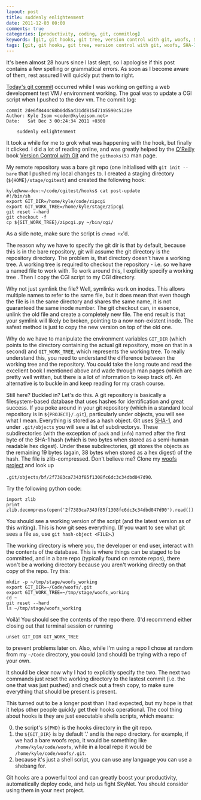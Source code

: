 ```yaml
---
layout: post
title: suddenly enlightenment
date: 2011-12-03 00:00
comments: true
categories: [productivity, coding, git, commitlog]
keywords: [git, git hooks, git tree, version control with git, woofs, SHA-1, GIT_DIR, GIT_WORK_TREE]
tags: [git, git hooks, git tree, version control with git, woofs, SHA-1, GIT_DIR, GIT_WORK_TREE]
---
```


It's been almost 28 hours since I last slept, so I apologise if this
post contains a few spelling or grammatical errors. As soon as I
become aware of them, rest assured I will quickly put them to right.

[Today's git commit](http://www.kyleisom.net/blog/2011/11/35-dot_emacs)
occurred while I was working on getting a web development test VM /
environment working. The goal was to update a CGI script when I pushed
to the dev vm. The commit log:

    commit 2de6f8444c68b0dd5ad31dd815d71a5590c5120e
    Author: Kyle Isom <coder@kyleisom.net>
    Date:   Sat Dec 3 00:24:34 2011 +0300
    
        suddenly enlightenment

It took a while for me to grok what was happening with the hook, but finally it clicked.
I did a lot of reading online, and was greatly helped by the [O'Reilly](https://www.ora.com)
book [Version Control with Git](https://shop.oreilly.com/product/9780596620137.do)
and the `githooks(5)` man page.

My remote repository was a bare git repo (one initialised with `git init --bare` that I 
pushed my local changes to. I created a staging directory (`${HOME}/stage/cgitest`)
and created the following hook:

    kyle@www-dev:~/code/cgitest/hooks$ cat post-update
    #!/bin/sh
    export GIT_DIR=/home/kyle/code/zipcgi
    export GIT_WORK_TREE=/home/kyle/stage/zipcgi
    git reset --hard
    git checkout -f
	cp ${GIT_WORK_TREE}/zipcgi.py ~/bin/cgi/


As a side note, make sure the script is `chmod +x`'d.

The reason why we have to specify the git dir is that by default,
because this is in the bare repository, git will assume the git
directory is the repository directory. The problem is, that directory
doesn't have a working tree. A working tree is required to checkout
the repository - i.e. so we have a named file to work with. To work
around this, I explicitly specify a working tree . Then I copy the CGI
script to my CGI directory.

Why not just symlink the file? Well, symlinks work on inodes. This
allows multiple names to refer to the same file, but it does mean that
even though the file is in the same directory and shares the same
name, it is not guaranteed the same inode number. The git checkout
can, in essence, unlink the old file and create a completely new
file. The end result is that your symlink will likely be broken,
pointing to a now non-existent inode. The safest method is just to
copy the new version on top of the old one.

Why do we have to manipulate the environment variables 
`GIT_DIR` (which points to the directory containing the actual git
repository, more on that in a second) and `GIT_WORK_TREE`, which
represents the working tree. To really understand this, you need to
understand the difference between the working tree and the
repository. You could take the long route and read the excellent book
I mentioned above and wade through man pages (which are pretty well
written, but there is a lot of information to keep track of). An
alternative is to buckle in and keep reading for my crash course.

Still here? Buckled in? Let's do this. A git repository is basically a
filesystem-based database that uses hashes for identification and
great success. If you poke around in your git repository (which in a
standard local repository is in `${PROJECT}/.git`), particularly under
objects, you will see what I mean. Everything is stored as a hash
object. Git uses [SHA-1](https://en.wikipedia.org/wiki/SHA-1), and
under `.git/objects` you will see a list of subdirectorys. These
subdirectories (with the exception of `pack` and `info`) named after
the first byte of the SHA-1 hash (which is two bytes when stored as a
semi-human readable hex digest). Under these subdirectories, git
stores the objects as the remaining 19 bytes (again, 38 bytes when
stored as a hex digest) of the hash. The file is
zlib-compressed. Don't believe me? Clone my
[woofs project](https://github.com/kisom/woofs) and look up

`.git/objects/bf/2f7383ca7343f85f1308fc6dc3c34dbd047d90`.

Try the following python code:

    import zlib
	print zlib.decompress(open('2f7383ca7343f85f1308fc6dc3c34dbd047d90').read())

You should see a working version of the script (and the latest version
as of this writing). This is how git sees everything. (If you want to
see what git sees a file as, use `git hash-object <FILE>`.)

The working directory is where you, the developer or end user,
interact with the contents of the database. This is where things can
be staged to be committed, and in a bare repo (typically found
on remote repos), there won't be a working directory because you
aren't working directly on that copy of the repo. Try this:

    mkdir -p ~/tmp/stage/woofs_working
    export GIT_DIR=~/Code/woofs/.git 
	export GIT_WORK_TREE=~/tmp/stage/woofs_working
	cd ~
	git reset --hard
	ls ~/tmp/stage/woofs_working

Voilà! You should see the contents of the repo there. (I'd recommend
either closing out that terminal session or running

    unset GIT_DIR GIT_WORK_TREE

to prevent problems later on. Also, while I'm using a repo I chose at
random from my `~/Code` directory, you could (and should) be trying
with a repo of your own. 

It should be clear now why I had to explicitly specify the two. The
next two commands just reset the working directory to the lastest
commit (i.e. the one that was just pushed) and check out a fresh copy,
to make sure everything that should be present is present.

This turned out to be a longer post than I had expected, but my hope
is that it helps other people quickly get their hooks operational. The
cool thing about hooks is they are just executable shells scripts,
which means:

0. the script's `${PWD}` is the hooks directory in the git repo. 
0. the `${GIT_DIR}` is by default '.' and is the repo directory. for
example, if we had a bare woofs repo, it would be something like
`/home/kyle/code/woofs`, while in a local repo it would be
`/home/kyle/code/woofs/.git`. 
0. because it's just a shell script, you can use any language you can
use a shebang for. 

Git hooks are a powerful tool and can greatly boost your productivity,
automatically deploy code, and help us fight SkyNet. You should
consider using them in your next project.

